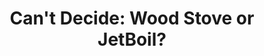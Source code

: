 ---
layout: community
category: community
title: "Can't Decide: Wood Stove or JetBoil?"
description: "Stove choice. No experience and hoping for feedback. I am drawn to a Solo stove - wood fuel - but also considering a Jetboil. A little worried that the Solo will be dirty so will require some..."
isTopLevel: false
isSingleLevel: false
isArticle: false
datePublished: 2022-06-23 07:59:00 +0300
dateModified: 2022-06-23 07:59:00 +0300
published: false
---